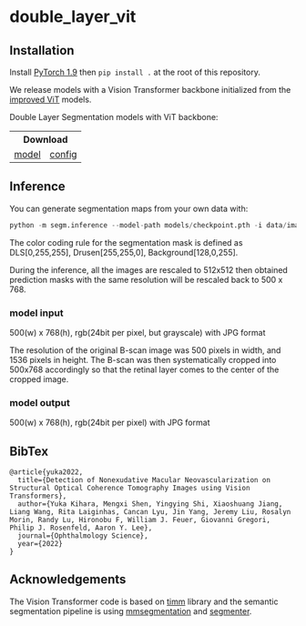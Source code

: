 # double_layer_vit
## Installation

Install [PyTorch 1.9](https://pytorch.org/) then `pip install .` at the root of this repository.

We release models with a Vision Transformer backbone initialized from the [improved ViT](https://arxiv.org/abs/2106.10270) models.

Double Layer Segmentation models with ViT backbone:
<table>
  <tr>
    <th colspan="2">Download</th>
  </tr>
<tr>
    <td><a href="https://drive.google.com/drive/u/0/folders/1ajPRMaIFXI5Gef-H-T9jKDo9hVqvZ1Lk/checkpoint.pth">model</a></td>
    <td><a href="https://drive.google.com/drive/u/0/folders/1ajPRMaIFXI5Gef-H-T9jKDo9hVqvZ1Lk/variant.yml">config</a></td>
  </tr>
</table>

## Inference

You can generate segmentation maps from your own data with:
```python
python -m segm.inference --model-path models/checkpoint.pth -i data/images/ -o segmaps/ 
```

The color coding rule for the segmentation mask is defined as DLS[0,255,255], Drusen[255,255,0], Background[128,0,255].

During the inference, all the images are rescaled to 512x512 then obtained prediction masks with the same resolution will be rescaled back to 500 x 768.

### model input
500(w) x 768(h), rgb(24bit per pixel, but grayscale) with JPG format

The resolution of the original B-scan image was 500 pixels in width, and 1536 pixels in height. The B-scan was then systematically cropped into 500x768 accordingly so that the retinal layer comes to the center of the cropped image.

### model output
500(w) x 768(h), rgb(24bit per pixel) with JPG format

## BibTex

```
@article{yuka2022,
  title={Detection of Nonexudative Macular Neovascularization on Structural Optical Coherence Tomography Images using Vision Transformers},
  author={Yuka Kihara, Mengxi Shen, Yingying Shi, Xiaoshuang Jiang, Liang Wang, Rita Laiginhas, Cancan Lyu, Jin Yang, Jeremy Liu, Rosalyn Morin, Randy Lu, Hironobu F, William J. Feuer, Giovanni Gregori, Philip J. Rosenfeld, Aaron Y. Lee},
  journal={Ophthalmology Science},
  year={2022}
}
```


## Acknowledgements

The Vision Transformer code is based on [timm](https://github.com/rwightman/pytorch-image-models) library and the semantic segmentation pipeline is using [mmsegmentation](https://github.com/open-mmlab/mmsegmentation) and [segmenter](https://github.com/rstrudel/segmenter).
